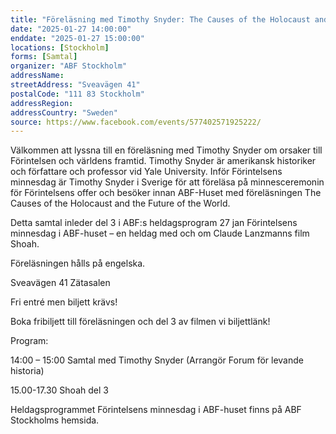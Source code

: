 ```yaml
---
title: "Föreläsning med Timothy Snyder: The Causes of the Holocaust and the Future of the World"
date: "2025-01-27 14:00:00"
enddate: "2025-01-27 15:00:00"
locations: [Stockholm]
forms: [Samtal]
organizer: "ABF Stockholm"
addressName: 
streetAddress: "Sveavägen 41"
postalCode: "111 83 Stockholm"
addressRegion:
addressCountry: "Sweden"
source: https://www.facebook.com/events/577402571925222/
---
```

Välkommen att lyssna till en föreläsning med Timothy Snyder om orsaker till Förintelsen och världens framtid. Timothy Snyder är amerikansk historiker och författare och professor vid Yale University. 
Inför Förintelsens minnesdag är Timothy Snyder i Sverige för att föreläsa på minnesceremonin för Förintelsens offer och besöker innan ABF-Huset med föreläsningen The Causes of the Holocaust and the Future of the World.

Detta samtal inleder del 3 i ABF:s heldagsprogram 27 jan Förintelsens minnesdag i ABF-huset – en heldag med och om Claude Lanzmanns film Shoah.

Föreläsningen hålls på engelska.

Sveavägen 41 Zätasalen

Fri entré men biljett krävs!

Boka fribiljett till föreläsningen och del 3 av filmen vi biljettlänk!


Program: 
 
14:00 – 15:00 Samtal med Timothy Snyder (Arrangör Forum för levande historia)

15.00-17.30 Shoah del 3 

 

Heldagsprogrammet Förintelsens minnesdag i ABF-huset finns på ABF Stockholms hemsida.
